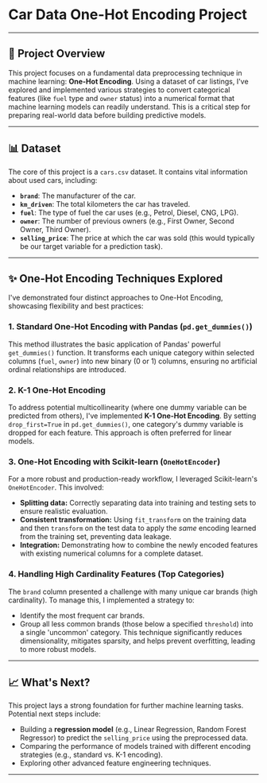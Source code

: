 # Car Data One-Hot Encoding Project

---

## 🚀 Project Overview

This project focuses on a fundamental data preprocessing technique in machine learning: **One-Hot Encoding**. Using a dataset of car listings, I've explored and implemented various strategies to convert categorical features (like `fuel` type and `owner` status) into a numerical format that machine learning models can readily understand. This is a critical step for preparing real-world data before building predictive models.

---

## 📊 Dataset

The core of this project is a `cars.csv` dataset. It contains vital information about used cars, including:

* **`brand`**: The manufacturer of the car.
* **`km_driven`**: The total kilometers the car has traveled.
* **`fuel`**: The type of fuel the car uses (e.g., Petrol, Diesel, CNG, LPG).
* **`owner`**: The number of previous owners (e.g., First Owner, Second Owner, Third Owner).
* **`selling_price`**: The price at which the car was sold (this would typically be our target variable for a prediction task).

---

## ✨ One-Hot Encoding Techniques Explored

I've demonstrated four distinct approaches to One-Hot Encoding, showcasing flexibility and best practices:

### 1. Standard One-Hot Encoding with Pandas (`pd.get_dummies()`)
This method illustrates the basic application of Pandas' powerful `get_dummies()` function. It transforms each unique category within selected columns (`fuel`, `owner`) into new binary (0 or 1) columns, ensuring no artificial ordinal relationships are introduced.

### 2. K-1 One-Hot Encoding
To address potential multicollinearity (where one dummy variable can be predicted from others), I've implemented **K-1 One-Hot Encoding**. By setting `drop_first=True` in `pd.get_dummies()`, one category's dummy variable is dropped for each feature. This approach is often preferred for linear models.

### 3. One-Hot Encoding with Scikit-learn (`OneHotEncoder`)
For a more robust and production-ready workflow, I leveraged Scikit-learn's `OneHotEncoder`. This involved:
* **Splitting data:** Correctly separating data into training and testing sets to ensure realistic evaluation.
* **Consistent transformation:** Using `fit_transform` on the training data and then `transform` on the test data to apply the *same* encoding learned from the training set, preventing data leakage.
* **Integration:** Demonstrating how to combine the newly encoded features with existing numerical columns for a complete dataset.

### 4. Handling High Cardinality Features (Top Categories)
The `brand` column presented a challenge with many unique car brands (high cardinality). To manage this, I implemented a strategy to:
* Identify the most frequent car brands.
* Group all less common brands (those below a specified `threshold`) into a single 'uncommon' category.
This technique significantly reduces dimensionality, mitigates sparsity, and helps prevent overfitting, leading to more robust models.

---

## 📈 What's Next?

This project lays a strong foundation for further machine learning tasks. Potential next steps include:

* Building a **regression model** (e.g., Linear Regression, Random Forest Regressor) to predict the `selling_price` using the preprocessed data.
* Comparing the performance of models trained with different encoding strategies (e.g., standard vs. K-1 encoding).
* Exploring other advanced feature engineering techniques.

---
